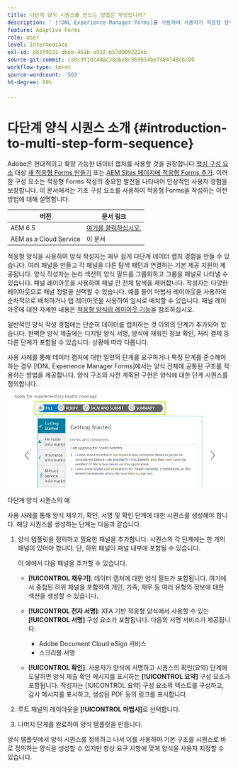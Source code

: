 ```yaml
---
title: 다단계 양식 시퀀스를 만드는 방법은 무엇입니까?
description: ' [!DNL Experience Manager Forms]를 사용하여 사용자가 적응형 양식을 탐색하고 채울 수 있는 양식 패널의 시퀀스를 정의할 수 있습니다. 사용 사례 방식을 예제로 사용하여 다단계 양식 시퀀스 생성을 더 자세히 알아보십시오. '
feature: Adaptive Forms
role: User
level: Intermediate
exl-id: 6b3f9131-db6b-451b-a932-b57d809222eb
source-git-commit: ca0c9f102488c38dbe8c969b54be7404748cbc00
workflow-type: tm+mt
source-wordcount: '563'
ht-degree: 89%

---
```


# 다단계 양식 시퀀스 소개 {#introduction-to-multi-step-form-sequence}

<span class="preview"> Adobe은 현대적이고 확장 가능한 데이터 캡처를 사용할 것을 권장합니다 [핵심 구성 요소](https://experienceleague.adobe.com/docs/experience-manager-core-components/using/adaptive-forms/introduction.html) 대상 [새 적응형 Forms 만들기](/help/forms/creating-adaptive-form-core-components.md) 또는 [AEM Sites 페이지에 적응형 Forms 추가](/help/forms/create-or-add-an-adaptive-form-to-aem-sites-page.md). 이러한 구성 요소는 적응형 Forms 작성의 중요한 발전을 나타내어 인상적인 사용자 경험을 보장합니다. 이 문서에서는 기초 구성 요소를 사용하여 적응형 Forms을 작성하는 이전 방법에 대해 설명합니다. </span>

| 버전 | 문서 링크 |
| -------- | ---------------------------- |
| AEM 6.5 | [여기를 클릭하십시오.](https://experienceleague.adobe.com/docs/experience-manager-65/forms/adaptive-forms-basic-authoring/introduction-form-sequence.html) |
| AEM as a Cloud Service | 이 문서 |

적응형 양식을 사용하여 양식 작성자는 매우 쉽게 다단계 데이터 캡처 경험을 만들 수 있습니다. 여러 패널을 만들고 각 패널을 다른 탐색 패턴과 연결하는 기본 제공 지원이 제공됩니다. 양식 작성자는 논리 섹션의 양식 필드를 그룹화하고 그룹을 패널로 나타낼 수 있습니다. 패널 레이아웃을 사용하여 패널 간 전체 탐색을 제어합니다. 작성자는 다양한 레이아웃으로 패널 정렬을 선택할 수 있습니다. 예를 들어 마법사 레이아웃을 사용하여 순차적으로 배치하거나 탭 레이아웃을 사용하여 임시로 배치할 수 있습니다. 패널 레이아웃에 대한 자세한 내용은 [적응형 양식의 레이아웃 기능](layout-capabilities-adaptive-forms.md)을 참조하십시오.

일반적인 양식 작성 경험에는 단순히 데이터를 캡처하는 것 이외의 단계가 추가되어 있습니다. 완벽한 양식 제출에는 디지털 양식 서명, 양식에 채워진 정보 확인, 처리 결제 등 다른 단계가 포함될 수 있습니다. 상황에 따라 다릅니다.

사용 사례를 통해 데이터 캡처에 대한 일련의 단계를 요구하거나 특정 단계를 준수해야 하는 경우 [!DNL Experience Manager Forms]에서는 양식 전체에 공통된 구조를 적용하는 방법을 제공합니다. 양식 구조의 사전 계획된 구현은 양식에 대한 단계 시퀀스를 정의합니다. ![다단계 양식 시퀀스의 예](assets/formpipeline.png)

다단계 양식 시퀀스의 예

사용 사례를 통해 양식 채우기, 확인, 서명 및 확인 단계에 대한 시퀀스를 생성해야 합니다. 해당 시퀀스를 생성하는 단계는 다음과 같습니다.

1. 양식 템플릿을 정의하고 필요한 패널을 추가합니다. 시퀀스의 각 단계에는 한 개의 패널이 있어야 합니다. 단, 하위 패널이 패널 내부에 포함될 수 있습니다.

   이 예에서 다음 패널을 추가할 수 있습니다.

   * **[!UICONTROL 채우기]**: 데이터 캡처에 대한 양식 필드가 포함됩니다. 여기에서 중첩된 하위 패널을 포함하여 개인, 가족, 재무 등 여러 유형의 정보에 대한 섹션을 생성할 수 있습니다.

   <!--* **[!UICONTROL Verify]**: It contains the **[!UICONTROL Verify]** component that can be used in an XFA-based Adaptive Form. It displays the information captured in the Fill panel in read-only mode for verification.-->


   * **[!UICONTROL 전자 서명]**: XFA 기반 적응형 양식에서 사용할 수 있는 **[!UICONTROL 서명]** 구성 요소가 포함됩니다. 다음의 서명 서비스가 제공됩니다.

      * Adobe Document Cloud eSign 서비스
      * 스크리블 서명

   * **[!UICONTROL 확인]**: 사용자가 양식에 서명하고 시퀀스의 확인(요약) 단계에 도달하면 양식 제출 확인 메시지를 표시하는 **[!UICONTROL 요약]** 구성 요소가 포함됩니다. 작성자는 [!UICONTROL 요약] 구성 요소의 텍스트를 구성하고, 감사 메시지를 표시하고, 생성된 PDF 등의 링크를 표시합니다.

1. 루트 패널의 레이아웃을 **[!UICONTROL 마법사]**&#x200B;로 선택합니다.
1. 나머지 단계를 완료하여 양식 템플릿을 만듭니다. <!-- For more information, see [Creating a custom Adaptive Form template](custom-adaptive-forms-templates.md). -->

양식 템플릿에서 양식 시퀀스를 정의하고 나서 이를 사용하여 기본 구조를 시퀀스로 바로 정의하는 양식을 생성할 수 있지만 항상 요구 사항에 맞게 양식을 사용자 지정할 수 있습니다.
